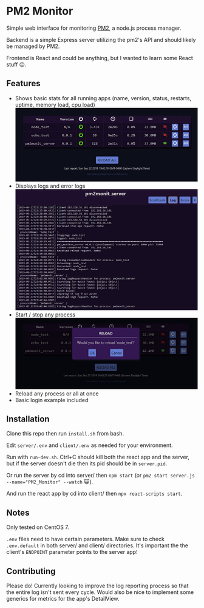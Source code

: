 # PM2 Monitor
Simple web interface for monitoring [PM2](http://pm2.keymetrics.io/), a node.js process manager.

Backend is a simple Express server utilizing the pm2's API and should likely be managed by PM2.

Frontend is React and could be anything, but I wanted to learn some React stuff :wink:.

## Features
- Shows basic stats for all running apps (name, version, status, restarts, uptime, memory load, cpu load) ![main](repo_images/pm2_monit_main.jpg)
- Displays logs and error logs
![logs](repo_images/pm2_monit_logs.jpg)
- Start / stop any process
![reload](repo_images/pm2_monit_reload.jpg)
- Reload any process or all at once
- Basic login example included


## Installation
Clone this repo then run `install.sh` from bash.

Edit `server/.env` and `client/.env` as needed for your environment.

Run with `run-dev.sh`. Ctrl+C should kill both the react app and the server, but if the server doesn't die then its pid should be in `server.pid`.

Or run the server by cd into server/ then `npm start` (or `pm2 start server.js --name="PM2_Monitor" --watch` :smiley_cat:).

And run the react app by cd into client/ then `npx react-scripts start`.

## Notes
Only tested on CentOS 7.

`.env` files need to have certain parameters. Make sure to check `.env.default` in both server/ and client/ directories. 
It's important the the client's `ENDPOINT` parameter points to the server app!

## Contributing
Please do! Currently looking to improve the log reporting process so that the entire log isn't sent every cycle. Would also be nice to implement some generics for metrics for the app's DetailView.
